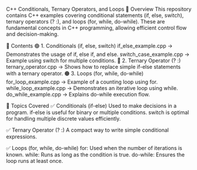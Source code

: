 C++ Conditionals, Ternary Operators, and Loops
📌 Overview
This repository contains C++ examples covering conditional statements (if, else, switch), ternary operators (? :), and loops (for, while, do-while). These are fundamental concepts in C++ programming, allowing efficient control flow and decision-making.

📂 Contents
🟢 1. Conditionals (if, else, switch)
if_else_example.cpp → Demonstrates the usage of if, else if, and else.
switch_case_example.cpp → Example using switch for multiple conditions.
🔵 2. Ternary Operator (? :)
ternary_operator.cpp → Shows how to replace simple if-else statements with a ternary operator.
🟠 3. Loops (for, while, do-while)
for_loop_example.cpp → Example of a counting loop using for.
while_loop_example.cpp → Demonstrates an iterative loop using while.
do_while_example.cpp → Explains do-while execution flow.

📖 Topics Covered
✅ Conditionals (if-else)
Used to make decisions in a program.
if-else is useful for binary or multiple conditions.
switch is optimal for handling multiple discrete values efficiently.

✅ Ternary Operator (? :)
A compact way to write simple conditional expressions.

✅ Loops (for, while, do-while)
for: Used when the number of iterations is known.
while: Runs as long as the condition is true.
do-while: Ensures the loop runs at least once.
